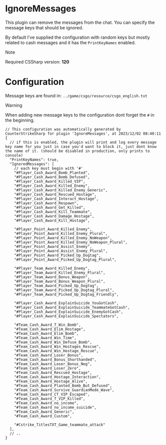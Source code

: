 # IgnoreMessages

This plugin can remove the messages from the chat. You can specify the message keys that should be ignored.

By default I've supplied the configuration with random keys but mostly related to cash messages and it has the `PrintKeyNames` enabled.

> [!NOTE]  
> Required CSSharp version: **120**

# Configuration

Message keys are found in: `../game/csgo/resource/csgo_english.txt`

> [!WARNING]  
> When adding new message keys to the configuration dont forget the `#` in the beginning.

```jsonc
// This configuration was automatically generated by CounterStrikeSharp for plugin 'IgnoreMessages', at 2023/12/02 08:40:11
{
  // if this is enabled, the plugin will print and log every message key name for you just in case you'd want to block it, just dont know the name of it. (should be disabled in production, only prints to console)
  "PrintKeyNames": true,
  "IgnoredMessages": [
    // each key must begin with '#'
    "#Player_Cash_Award_Bomb_Planted",
    "#Player_Cash_Award_Bomb_Defused",
    "#Player_Cash_Award_Killed_VIP",
    "#Player_Cash_Award_Killed_Enemy",
    "#Player_Cash_Award_Killed_Enemy_Generic",
    "#Player_Cash_Award_Rescued_Hostage",
    "#Player_Cash_Award_Interact_Hostage",
    "#Player_Cash_Award_Respawn",
    "#Player_Cash_Award_Get_Killed",
    "#Player_Cash_Award_Kill_Teammate",
    "#Player_Cash_Award_Damage_Hostage",
    "#Player_Cash_Award_Kill_Hostage",

    "#Player_Point_Award_Killed_Enemy",
    "#Player_Point_Award_Killed_Enemy_Plural",
    "#Player_Point_Award_Killed_Enemy_NoWeapon",
    "#Player_Point_Award_Killed_Enemy_NoWeapon_Plural",
    "#Player_Point_Award_Assist_Enemy",
    "#Player_Point_Award_Assist_Enemy_Plural",
    "#Player_Point_Award_Picked_Up_Dogtag",
    "#Player_Point_Award_Picked_Up_Dogtag_Plural",

    "#Player_Team_Award_Killed_Enemy",
    "#Player_Team_Award_Killed_Enemy_Plural",
    "#Player_Team_Award_Bonus_Weapon",
    "#Player_Team_Award_Bonus_Weapon_Plural",
    "#Player_Team_Award_Picked_Up_Dogtag",
    "#Player_Team_Award_Picked_Up_Dogtag_Plural",
    "#Player_Team_Award_Picked_Up_Dogtag_Friendly",

    "#Player_Cash_Award_ExplainSuicide_YouGotCash",
    "#Player_Cash_Award_ExplainSuicide_TeammateGotCash",
    "#Player_Cash_Award_ExplainSuicide_EnemyGotCash",
    "#Player_Cash_Award_ExplainSuicide_Spectators",

    "#Team_Cash_Award_T_Win_Bomb",
    "#Team_Cash_Award_Elim_Hostage",
    "#Team_Cash_Award_Elim_Bomb",
    "#Team_Cash_Award_Win_Time",
    "#Team_Cash_Award_Win_Defuse_Bomb",
    "#Team_Cash_Award_Win_Hostages_Rescue",
    "#Team_Cash_Award_Win_Hostage_Rescue",
    "#Team_Cash_Award_Loser_Bonus",
    "#Team_Cash_Award_Bonus_Shorthanded",
    "#Team_Cash_Award_Loser_Bonus_Neg",
    "#Team_Cash_Award_Loser_Zero",
    "#Team_Cash_Award_Rescued_Hostage",
    "#Team_Cash_Award_Hostage_Interaction",
    "#Team_Cash_Award_Hostage_Alive",
    "#Team_Cash_Award_Planted_Bomb_But_Defused",
    "#Team_Cash_Award_Survive_GuardianMode_Wave",
    "#Team_Cash_Award_CT_VIP_Escaped",
    "#Team_Cash_Award_T_VIP_Killed",
    "#Team_Cash_Award_no_income",
    "#Team_Cash_Award_no_income_suicide",
    "#Team_Cash_Award_Generic",
    "#Team_Cash_Award_Custom",

    "#Cstrike_TitlesTXT_Game_teammate_attack"
  ],
  // ..
}
```
